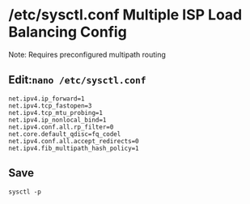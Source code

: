 # /etc/sysctl.conf Multiple ISP Load Balancing Config

Note: Requires preconfigured multipath routing

## Edit:`nano /etc/sysctl.conf`
```
net.ipv4.ip_forward=1
net.ipv4.tcp_fastopen=3
net.ipv4.tcp_mtu_probing=1
net.ipv4.ip_nonlocal_bind=1
net.ipv4.conf.all.rp_filter=0
net.core.default_qdisc=fq_codel
net.ipv4.conf.all.accept_redirects=0
net.ipv4.fib_multipath_hash_policy=1
```
## Save
```
sysctl -p
```
